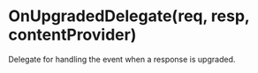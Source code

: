 # OnUpgradedDelegate(req, resp, contentProvider)

Delegate for handling the event when a response is upgraded. 

